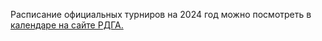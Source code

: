Расписание официальных турниров на 2024 год можно посмотреть в [календаре на сайте РДГА.](https://rdga.ru/calendar)